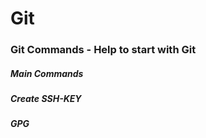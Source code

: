 # Git
### Git Commands - Help to start with Git
##### Main Commands
##### Create SSH-KEY
##### GPG
 
